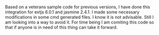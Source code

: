 Based on a veterans sample code for previous versions, I have done this integration for extjs 6.0.1 and jasmine 2.4.1. I made some necessary modifications in some cmd generated files. I know it is not advisable. Still I am looking into a way to avoid it. For time being I am comiting this code so that if anyone is in need of this thing can take it forward.
